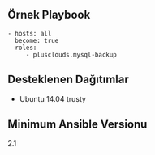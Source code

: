 Örnek Playbook
----------------
    - hosts: all
      become: true
      roles:
         - plusclouds.mysql-backup

Desteklenen Dağıtımlar
-------
* Ubuntu 14.04 trusty

Minimum Ansible Versionu
-------
2.1
